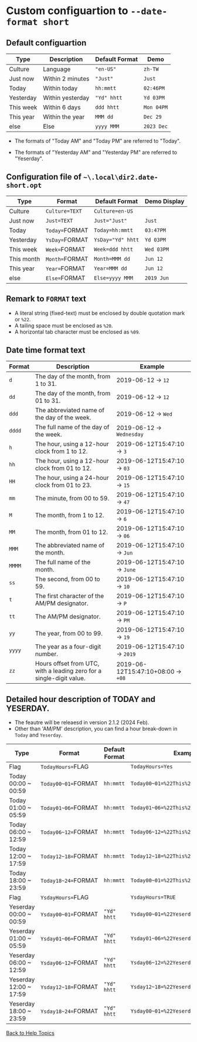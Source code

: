 # Custom configuartion to ```--date-format short```

## Default configuartion

| Type      | Description      | Default Format  | Demo        |
| ----      | -----------      | --------------  | -------        |
| Culture   | Language         | ```"en-US"```   | ```zh-TW```    |
| Just now  | Within 2 minutes | ```"Just"```    | ```Just```     |
| Today     | Within today     | ```hh:mmtt```   | ```02:46PM```  |
| Yesterday | Within yesterday | ```"Yd" hhtt``` | ```Yd 03PM```  |
| This week | Within 6 days    | ```ddd hhtt```  | ```Mon 04PM``` |
| This year | Within the year  | ```MMM dd```    | ```Dec 29```   |
| else      | Else             | ```yyyy MMM```  | ```2023 Dec``` |

* The formats of "Today AM" and "Today PM" are referred to "Today".

* The formats of "Yesterday AM" and "Yesterday PM" are referred to "Yeserday".


## Configuration file of ```~\.local\dir2.date-short.opt```

| Type       | Format              | Default Format        | Demo Display   |
| ----       | -----------         | --------------        | ------------   |
| Culture    | ```Culture=TEXT```  | ```Culture=en-US```   |                |
| Just now   | ```Just=TEXT```     | ```Just="Just"```     | ```Just```     |
| Today      | ```Today=```FORMAT  | ```Today=hh:mmtt```   | ```03:47PM```  |
| Yesterday  | ```YsDay=```FORMAT  | ```YsDay="Yd" hhtt``` | ```Yd 03PM```  |
| This week  | ```Week=```FORMAT   | ```Week=ddd hhtt```   | ```Wed 03PM``` |
| This month | ```Month=```FORMAT  | ```Month=MMM dd```    | ```Jun 12```   |
| This year  | ```Year=```FORMAT   | ```Year=MMM dd```     | ```Jun 12```   |
| else       | ```Else=```FORMAT   | ```Else=yyyy MMM```   | ```2019 Jun``` |

## Remark to ```FORMAT``` text

* A literal string (fixed-text) must be enclosed by double quotation mark or ```%22```.
* A tailing space must be enclosed as ```%20```.
* A horizontal tab character must be enclosed as ```%09```.

## Date time format text

| Format | Description | Example |
| ------ | ----------- | ------- |
| ```d``` | The day of the month, from 1 to 31. | 2019-06-12 -> ```12``` |
| ```dd``` | The day of the month, from 01 to 31. | 2019-06-12 -> ```12``` |
| ```ddd``` | The abbreviated name of the day of the week. | 2019-06-12 -> ```Wed``` |
| ```dddd``` | The full name of the day of the week. | 2019-06-12 -> ```Wednesday``` |
| ```h``` | The hour, using a 12-hour clock from 1 to 12. | 2019-06-12T15:47:10 -> ```3``` |
| ```hh``` | The hour, using a 12-hour clock from 01 to 12. | 2019-06-12T15:47:10 -> ```03``` |
| ```HH``` | The hour, using a 24-hour clock from 01 to 23. | 2019-06-12T15:47:10 -> ```15``` |
| ```mm``` | The minute, from 00 to 59. | 2019-06-12T15:47:10 -> ```47``` |
| ```M``` | The month, from 1 to 12. | 2019-06-12T15:47:10 -> ```6``` |
| ```MM``` | The month, from 01 to 12. | 2019-06-12T15:47:10 -> ```06``` |
| ```MMM``` | The abbreviated name of the month. | 2019-06-12T15:47:10 -> ```Jun``` |
| ```MMMM``` | The full name of the month. | 2019-06-12T15:47:10 -> ```June``` |
| ```ss``` | The second, from 00 to 59. | 2019-06-12T15:47:10 -> ```10``` |
| ```t``` | The first character of the AM/PM designator. | 2019-06-12T15:47:10 -> ```P``` |
| ```tt``` | The AM/PM designator. | 2019-06-12T15:47:10 -> ```PM``` |
| ```yy``` | The year, from 00 to 99. | 2019-06-12T15:47:10 -> ```19``` |
| ```yyyy``` | The year as a four-digit number. | 2019-06-12T15:47:10 -> ```2019``` |
| ```zz``` | Hours offset from UTC, with a leading zero for a single-digit value. | 2019-06-12T15:47:10+08:00 -> ```+08``` |

## Detailed hour description of TODAY and YESERDAY.

* The feautre will be releaesd in version 2.1.2 (2024 Feb).
* Other than 'AM/PM' description, you can find a hour break-down in ```Today``` and ```Yeserday```.


| Type | Format | Default Format | Example Format | Example |
| ---- | ------ | -------------- | -------------- | ------- |
| Flag | ```TodayHours=```FLAG | | ```TodayHours=Yes```  | |
| Today 00:00 ~ 00:59 | ```Today00~01=```FORMAT | ```hh:mmtt```| ```Today00~01=%22This%20Midnight%22%20%09``` | ```This Midnight``` |
| Today 01:00 ~ 05:59 | ```Today01~06=```FORMAT | ```hh:mmtt```| ```Today01~06=%22This%20Early%22%20h09``` | ```This Early 8``` |
| Today 06:00 ~ 12:59 | ```Today06~12=```FORMAT | ```hh:mmtt```| ```Today06~12=%22This%20Morning%22%20h%09``` | ```This Morning 11``` |
| Today 12:00 ~ 17:59 | ```Today12~18=```FORMAT | ```hh:mmtt```| ```Today12~18=%22This%20Afternoon%22%20h%09``` | ```This Afternoon 3``` |
| Today 18:00 ~ 23:59 | ```Today18~24=```FORMAT | ```hh:mmtt```| ```Today00~01=%22This%20Night%22%20h%09``` | ```This Night 11``` |
| Flag | ```YsdayHours=```FLAG | | ```YsdayHours=TRUE```  | |
| Yeserday 00:00 ~ 00:59 | ```Ysday00~01=```FORMAT | ```"Yd" hhtt```| ```Ysday00~01=%22Yeserday%20Midnight%22%20%09``` | ```Yeserday Midnight``` |
| Yeserday 01:00 ~ 05:59 | ```Ysday01~06=```FORMAT | ```"Yd" hhtt```| ```Ysday01~06=%22Yeserday%20Early%22%20h09``` | ```Yeserday Early 8``` |
| Yeserday 06:00 ~ 12:59 | ```Ysday06~12=```FORMAT | ```"Yd" hhtt```| ```Ysday06~12=%22Yeserday%20Morning%22%20h%09``` | ```Yeserday Morning 11``` |
| Yeserday 12:00 ~ 17:59 | ```Ysday12~18=```FORMAT | ```"Yd" hhtt```| ```Ysday12~18=%22Yeserday%20Afternoon%22%20h%09``` | ```Yeserday Afternoon 3``` |
| Yeserday 18:00 ~ 23:59 | ```Ysday18~24=```FORMAT | ```"Yd" hhtt```| ```Ysday00~01=%22Yeserday%20Night%22%20h%09``` | ```Yeserday Night 11``` |


[Back to Help Topics](https://github.com/ck-yung/dir2cs/blob/main/docs/HELP.md)
